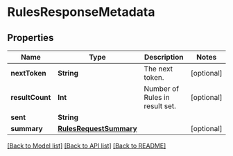 # RulesResponseMetadata

## Properties
Name | Type | Description | Notes
------------ | ------------- | ------------- | -------------
**nextToken** | **String** | The next token. | [optional] 
**resultCount** | **Int** | Number of Rules in result set. | [optional] 
**sent** | **String** |  | 
**summary** | [**RulesRequestSummary**](RulesRequestSummary.md) |  | [optional] 

[[Back to Model list]](../README.md#documentation-for-models) [[Back to API list]](../README.md#documentation-for-api-endpoints) [[Back to README]](../README.md)



